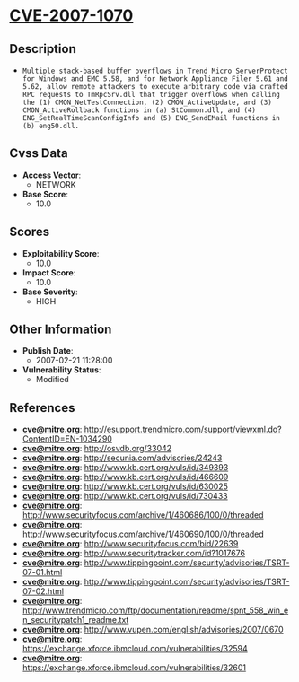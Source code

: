 
# [CVE-2007-1070](https://cve.mitre.org/cgi-bin/cvename.cgi?name=CVE-2007-1070)

## Description

- `Multiple stack-based buffer overflows in Trend Micro ServerProtect for Windows and EMC 5.58, and for Network Appliance Filer 5.61 and 5.62, allow remote attackers to execute arbitrary code via crafted RPC requests to TmRpcSrv.dll that trigger overflows when calling the (1) CMON_NetTestConnection, (2) CMON_ActiveUpdate, and (3) CMON_ActiveRollback functions in (a) StCommon.dll, and (4) ENG_SetRealTimeScanConfigInfo and (5) ENG_SendEMail functions in (b) eng50.dll.`

## Cvss Data

- **Access Vector**:
  - NETWORK
- **Base Score**:
  - 10.0

## Scores

- **Exploitability Score**:
  - 10.0
- **Impact Score**:
  - 10.0
- **Base Severity**:
  - HIGH

## Other Information

- **Publish Date**:
  - 2007-02-21 11:28:00
- **Vulnerability Status**:
  - Modified

## References

- **cve@mitre.org**: http://esupport.trendmicro.com/support/viewxml.do?ContentID=EN-1034290
- **cve@mitre.org**: http://osvdb.org/33042
- **cve@mitre.org**: http://secunia.com/advisories/24243
- **cve@mitre.org**: http://www.kb.cert.org/vuls/id/349393
- **cve@mitre.org**: http://www.kb.cert.org/vuls/id/466609
- **cve@mitre.org**: http://www.kb.cert.org/vuls/id/630025
- **cve@mitre.org**: http://www.kb.cert.org/vuls/id/730433
- **cve@mitre.org**: http://www.securityfocus.com/archive/1/460686/100/0/threaded
- **cve@mitre.org**: http://www.securityfocus.com/archive/1/460690/100/0/threaded
- **cve@mitre.org**: http://www.securityfocus.com/bid/22639
- **cve@mitre.org**: http://www.securitytracker.com/id?1017676
- **cve@mitre.org**: http://www.tippingpoint.com/security/advisories/TSRT-07-01.html
- **cve@mitre.org**: http://www.tippingpoint.com/security/advisories/TSRT-07-02.html
- **cve@mitre.org**: http://www.trendmicro.com/ftp/documentation/readme/spnt_558_win_en_securitypatch1_readme.txt
- **cve@mitre.org**: http://www.vupen.com/english/advisories/2007/0670
- **cve@mitre.org**: https://exchange.xforce.ibmcloud.com/vulnerabilities/32594
- **cve@mitre.org**: https://exchange.xforce.ibmcloud.com/vulnerabilities/32601
